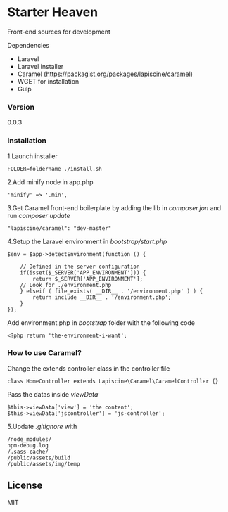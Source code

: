 # Starter Heaven

Front-end sources for development

Dependencies
  - Laravel
  - Laravel installer
  - Caramel (https://packagist.org/packages/lapiscine/caramel)
  - WGET for installation
  - Gulp

### Version
0.0.3

### Installation

1.Launch installer

    FOLDER=foldername ./install.sh

2.Add minify node in app.php

    'minify' => '.min',


3.Get Caramel front-end boilerplate by adding the lib in _composer.jon_ and run _composer update_

    "lapiscine/caramel": "dev-master"

4.Setup the Laravel environment in _bootstrap/start.php_

    $env = $app->detectEnvironment(function () {

        // Defined in the server configuration
        if(isset($_SERVER['APP_ENVIRONMENT'])) {
            return $_SERVER['APP_ENVIRONMENT'];
        // Look for ./environment.php
        } elseif ( file_exists( __DIR__ . '/environment.php' ) ) {
            return include __DIR__ . '/environment.php';
        }
    });

Add environment.php in _bootstrap_ folder with the following code

    <?php return 'the-environment-i-want';

### How to use Caramel?

Change the extends controller class in the controller file

    class HomeController extends Lapiscine\Caramel\CaramelController {}

Pass the datas inside _viewData_

    $this->viewData['view'] = 'the content';
    $this->viewData['jscontroller'] = 'js-controller';

5.Update _.gitignore_ with

    /node_modules/
    npm-debug.log
    /.sass-cache/
    /public/assets/build
    /public/assets/img/temp


License
----

MIT